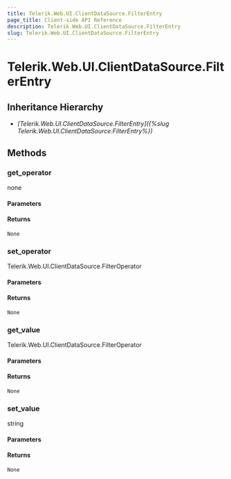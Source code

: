 ```yaml
---
title: Telerik.Web.UI.ClientDataSource.FilterEntry
page_title: Client-side API Reference
description: Telerik.Web.UI.ClientDataSource.FilterEntry
slug: Telerik.Web.UI.ClientDataSource.FilterEntry
---
```


# Telerik.Web.UI.ClientDataSource.FilterEntry  

## Inheritance Hierarchy

* *[Telerik.Web.UI.ClientDataSource.FilterEntry]({%slug Telerik.Web.UI.ClientDataSource.FilterEntry%})*

## Methods

###  get_operator

none

#### Parameters

#### Returns

`None` 

###  set_operator

Telerik.Web.UI.ClientDataSource.FilterOperator

#### Parameters

#### Returns

`None` 

###  get_value

Telerik.Web.UI.ClientDataSource.FilterOperator

#### Parameters

#### Returns

`None` 

###  set_value

string

#### Parameters

#### Returns

`None` 


